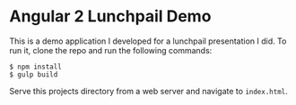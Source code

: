 # Angular 2 Lunchpail Demo

This is a demo application I developed for a lunchpail presentation I did. To run it, clone the repo and run the following commands:

```
$ npm install
$ gulp build
```

Serve this projects directory from a web server and navigate to `index.html`.
